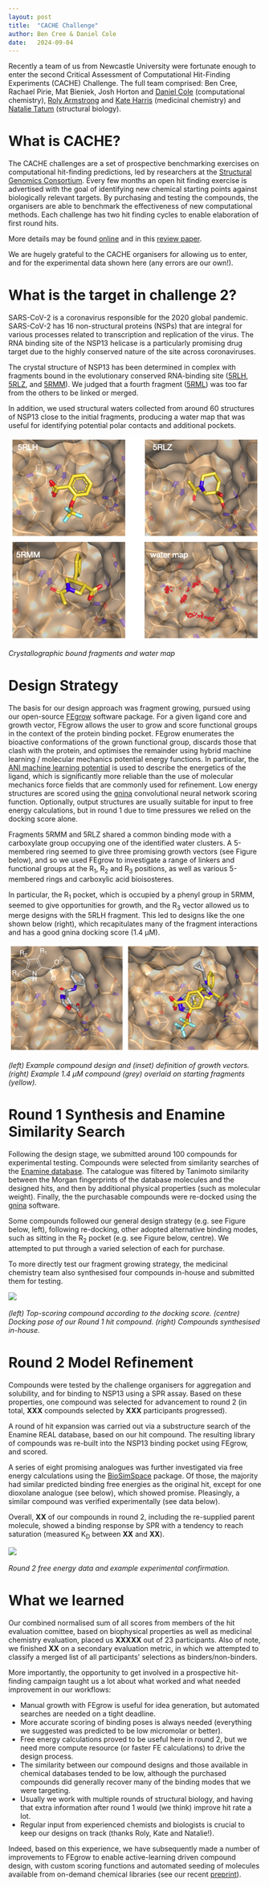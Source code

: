 ```yaml
---
layout: post
title:  "CACHE Challenge"
author: Ben Cree & Daniel Cole
date:   2024-09-04
---
```


Recently a team of us from Newcastle University were fortunate enough
to enter the second Critical Assessment of Computational Hit-Finding
Experiments (CACHE) Challenge. The full team comprised: Ben Cree,
Rachael Pirie, Mat Bieniek, Josh Horton and [Daniel Cole](https://www.ncl.ac.uk/nes/people/profile/danielcole.html) (computational
chemistry), [Roly Armstrong](https://www.ncl.ac.uk/nes/people/profile/rolyarmstrong.html) and [Kate Harris](https://www.ncl.ac.uk/cancer/people/profile/kateharris.html) (medicinal chemistry) and
[Natalie Tatum](https://www.ncl.ac.uk/medical-sciences/people/profile/natalietatum.html) (structural biology).


# What is CACHE?

The CACHE challenges are a set of prospective benchmarking exercises
on computational hit-finding predictions, led by researchers at the
[Structural Genomics Consortium](https://www.thesgc.org). Every few months an open hit finding
exercise is advertised with the goal of identifying new chemical
starting points against biologically relevant targets. By purchasing
and testing the compounds, the organisers are able to benchmark the
effectiveness of new computational methods. Each challenge has two hit
finding cycles to enable elaboration of first round hits.

More details may be found
[online](https://cache-challenge.org/what-cache) and in this [review
paper](https://www.nature.com/articles/s41570-022-00363-z).

We are hugely grateful to the CACHE organisers for allowing us to
enter, and for the experimental data shown here (any errors are our
own!).



# What is the target in challenge 2?

SARS-CoV-2 is a coronavirus responsible for the 2020 global pandemic.
SARS-CoV-2 has 16 non-structural proteins (NSPs) that are integral for various processes
related to transcription and replication of the virus. 
The RNA binding site of the NSP13 helicase is a particularly promising drug target due to the
highly conserved nature of the site across coronaviruses.

The crystal structure of NSP13 has been determined in complex with fragments bound in the 
evolutionary conserved RNA-binding site ([5RLH](https://www.rcsb.org/structure/5rlh), [5RLZ](https://www.rcsb.org/structure/5rlz), and [5RMM](https://www.rcsb.org/structure/5rmm)). We judged 
that a fourth fragment ([5RML](https://www.rcsb.org/structure/5rml)) was too
far from the others to be linked or merged.

In addition, we used structural waters collected from around 60 structures of NSP13 close to the initial fragments, producing a water map that was useful for identifying potential polar contacts and additional pockets.

![](/assets/cache-figs/fig1.png)

*Crystallographic bound fragments and water map*


# Design Strategy

The basis for our design approach was fragment growing, pursued using our open-source [FEgrow](https://github.com/cole-group/FEgrow) software package.
For a given ligand core and growth vector, FEgrow allows the user to grow and score functional groups in the context of the protein binding pocket. 
FEgrow enumerates the bioactive conformations of the grown functional group, discards those that clash with the protein, and optimises the remainder 
using hybrid machine learning / molecular mechanics potential energy functions. In particular, the [ANI machine learning potential](https://doi.org/10.1039/C6SC05720A) is used to describe the energetics of the ligand, which is significantly more reliable than the use of molecular mechanics force fields that are commonly used for refinement. 
Low energy structures are scored using the [gnina](https://github.com/gnina/gnina) convolutional neural network scoring function.
Optionally, output structures are usually suitable for input to free energy calculations, but in round 1 due to 
time pressures we relied on the docking score alone.

Fragments 5RMM and 5RLZ shared a common binding mode with a carboxylate group occupying one of the identified water
clusters. A 5-membered ring seemed to give three promising growth vectors (see Figure below), and so we 
used FEgrow to investigate a range of linkers and functional groups at the R<sub>1</sub>, R<sub>2</sub> and R<sub>3</sub> positions,
as well as various 5-membered rings and carboxylic acid bioisosteres. 

In particular, the R<sub>1</sub> pocket, which is occupied by a phenyl group in 5RMM, seemed to give opportunities for growth, and the R<sub>3</sub> vector allowed us to merge designs with the 5RLH fragment. This led to designs like the 
one shown below (right), which recapitulates many of the fragment interactions and has a good gnina docking
score (1.4 &mu;M).

![](/assets/cache-figs/fig2.png)

*(left) Example compound design and (inset) definition of growth vectors. (right) Example 1.4 &mu;M compound (grey)
overlaid on starting fragments (yellow).*



# Round 1 Synthesis and Enamine Similarity Search

Following the design stage, we submitted around 100 compounds for experimental testing.
Compounds were selected from similarity searches of the [Enamine database](https://enaminestore.com/search).
The catalogue was filtered by Tanimoto similarity between the Morgan fingerprints of the database molecules 
and the designed hits, and then by additional physical properties (such as molecular weight).
Finally, the the purchasable compounds were re-docked using the [gnina](https://github.com/gnina/gnina) software.

Some compounds followed our general design strategy (e.g. see Figure below, left), following re-docking,
other adopted alternative binding modes, such as sitting in the R<sub>2</sub> pocket (e.g. see Figure below, centre).
We attempted to put through a varied selection of each for purchase.

To more directly test our fragment growing strategy, the medicinal chemistry team also synthesised four compounds in-house
and submitted them for testing.

![](/assets/figure.png)

*(left) Top-scoring compound according to the docking score. (centre) Docking pose of our Round 1 hit compound. (right) 
Compounds synthesised in-house.*


# Round 2 Model Refinement

Compounds were tested by the challenge organisers for aggregation and solubility, and for binding to NSP13 using a SPR assay.
Based on these properties, one compound was selected for advancement to round 2 (in total, **XXX** compounds selected by **XXX**
participants progressed).

A round of hit expansion was carried out via a substructure search of the Enamine REAL database, based on our hit compound.
The resulting library of compounds was re-built into the NSP13 binding pocket using FEgrow, and scored.

A series of eight promising analogues was further investigated via free energy calculations using the [BioSimSpace](https://biosimspace.openbiosim.org) 
package. Of those, the majority had similar predicted binding free energies as the original hit, except for one dioxolane
analogue (see below), which showed promise. Pleasingly, a similar compound was verified experimentally (see data below). 

Overall, **XX** of our compounds in round 2, including the re-supplied parent molecule, showed a binding 
response by SPR with a tendency to reach saturation (measured K<sub>D</sub> between **XX** and **XX**).

![](/assets/figure.png)

*Round 2 free energy data and example experimental confirmation.*



# What we learned

Our combined normalised sum of all scores from members of the hit evaluation comittee,
based on biophysical properties as well as medicinal chemistry evaluation, placed us **XXXXX** 
out of 23 participants. Also of note, we finished **XX** on a secondary evaluation metric, in which 
we attempted to classify a merged list of all participants' selections as binders/non-binders.

More importantly, the opportunity to get involved in a prospective hit-finding campaign taught us 
a lot about what worked and what needed improvement in our workflows:

* Manual growth with FEgrow is useful for idea generation, but automated searches are needed on a tight deadline.
* More accurate scoring of binding poses is always needed (everything we suggested was predicted to be low micromolar or better).
* Free energy calculations proved to be useful here in round 2, but we need more compute resource (or faster FE calculations) to drive the design process.
* The similarity between our compound designs and those available in chemical databases tended to be low, although the purchased compounds did generally recover many of the binding modes that we were targeting.
* Usually we work with multiple rounds of structural biology, and having that extra information after round 1 would (we think) improve hit rate a lot.
* Regular input from experienced chemists and biologists is crucial to keep our designs on track (thanks Roly, Kate and Natalie!).

Indeed, based on this experience, we have subsequently made a number of improvements to FEgrow to enable active-learning driven
compound design, with custom scoring functions and automated seeding of molecules available from on-demand chemical libraries 
(see our recent [preprint](https://doi.org/10.26434/chemrxiv-2024-xczfb)).


